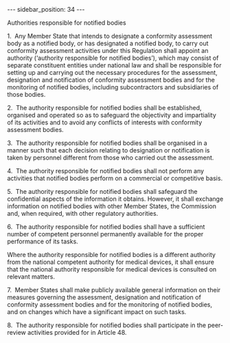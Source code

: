 
<meta data-rh="true" name="docsearch:language" content="en">
<meta data-rh="true" name="docsearch:version" content="current">
<meta data-rh="true" name="docsearch:docusaurus_tag" content="docs-default-current">
        ---
sidebar_position: 34
---
           <p class="stitle-article-norm">Authorities responsible for notified bodies</p>
   <p class="norm">1.&nbsp;&nbsp;Any Member&nbsp;State that intends to 
designate a conformity assessment body as a notified body, or has 
designated a notified body, to carry out conformity assessment 
activities under this Regulation shall appoint an authority (‘authority 
responsible for notified bodies’), which may consist of separate 
constituent entities under national law and shall be responsible for 
setting up and carrying out the necessary procedures for the assessment,
 designation and notification of conformity assessment bodies and for 
the monitoring of notified bodies, including subcontractors and 
subsidiaries of those bodies.</p>
   <p class="norm">2.&nbsp;&nbsp;The authority responsible for notified 
bodies shall be established, organised and operated so as to safeguard 
the objectivity and impartiality of its activities and to avoid any 
conflicts of interests with conformity assessment bodies.</p>
   <p class="norm">3.&nbsp;&nbsp;The authority responsible for notified 
bodies shall be organised in a manner such that each decision relating 
to designation or notification is taken by personnel different from 
those who carried out the assessment.</p>
   <p class="norm">4.&nbsp;&nbsp;The authority responsible for notified 
bodies shall not perform any activities that notified bodies perform on a
 commercial or competitive basis.</p>
   <p class="norm">5.&nbsp;&nbsp;The authority responsible for notified 
bodies shall safeguard the confidential aspects of the information it 
obtains. However, it shall exchange information on notified bodies with 
other Member&nbsp;States, the Commission and, when required, with other 
regulatory authorities.</p>
   <p class="norm">6.&nbsp;&nbsp;The authority responsible for notified 
bodies shall have a sufficient number of competent personnel permanently
 available for the proper performance of its tasks.</p>
   <p class="norm">Where the authority responsible for notified bodies 
is a different authority from the national competent authority for 
medical devices, it shall ensure that the national authority responsible
 for medical devices is consulted on relevant matters.</p>
   <p class="norm">7.&nbsp;&nbsp;Member&nbsp;States shall make publicly 
available general information on their measures governing the 
assessment, designation and notification of conformity assessment bodies
 and for the monitoring of notified bodies, and on changes which have a 
significant impact on such tasks.</p>
   <p class="norm">8.&nbsp;&nbsp;The authority responsible for notified 
bodies shall participate in the peer-review activities provided for in 
Article&nbsp;48.</p>